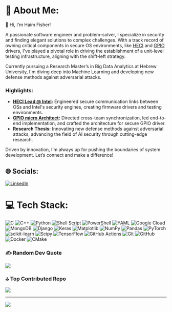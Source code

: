 # 💫 About Me:
👋 Hi, I'm Haim Fisher!

A passionate software engineer and problem-solver, I specialize in security and finding elegant solutions to complex challenges. With a track record of owning critical components in secure OS environments, like [HECI](https://en.wikipedia.org/wiki/Host_Embedded_Controller_Interface) and [GPIO](https://edc.intel.com/content/www/us/en/design/ipla/software-development-platforms/client/platforms/alder-lake-mobile-p/intel-600-series-chipset-family-on-package-platform-controller-hub-pch-datash/general-purpose-input-and-output/) drivers, I've played a pivotal role in driving the establishment of a unit-level testing infrastructure, aligning with the shift-left strategy.

Currently pursuing a Research Master’s in Big Data Analytics at Hebrew University, I'm diving deep into Machine Learning and developing new defense methods against adversarial attacks.

### Highlights:
- **[HECI Lead @ Intel](https://en.wikipedia.org/wiki/Host_Embedded_Controller_Interface):** Engineered secure communication links between OSs and Intel's security engines, creating firmware drivers and testing environments.
- **[GPIO micro Architect](https://edc.intel.com/content/www/us/en/design/ipla/software-development-platforms/client/platforms/alder-lake-mobile-p/intel-600-series-chipset-family-on-package-platform-controller-hub-pch-datash/general-purpose-input-and-output/):** Directed cross-team synchronization, led end-to-end implementation, and crafted the architecture for secure GPIO driver.
- **Research Thesis:** Innovating new defense methods against adversarial attacks, advancing the field of AI security through cutting-edge research.

Driven by innovation, I’m always up for pushing the boundaries of system development. Let’s connect and make a difference!

## 🌐 Socials:
[![LinkedIn](https://img.shields.io/badge/LinkedIn-%230077B5.svg?logo=linkedin&logoColor=white)](https://linkedin.com/in/https://www.linkedin.com/in/haim-fisher-6632851b4/) 

# 💻 Tech Stack:
![C](https://img.shields.io/badge/c-%2300599C.svg?style=for-the-badge&logo=c&logoColor=white) ![C++](https://img.shields.io/badge/c++-%2300599C.svg?style=for-the-badge&logo=c%2B%2B&logoColor=white) ![Python](https://img.shields.io/badge/python-3670A0?style=for-the-badge&logo=python&logoColor=ffdd54) ![Shell Script](https://img.shields.io/badge/shell_script-%23121011.svg?style=for-the-badge&logo=gnu-bash&logoColor=white) ![PowerShell](https://img.shields.io/badge/PowerShell-%235391FE.svg?style=for-the-badge&logo=powershell&logoColor=white) ![YAML](https://img.shields.io/badge/yaml-%23ffffff.svg?style=for-the-badge&logo=yaml&logoColor=151515) ![Google Cloud](https://img.shields.io/badge/GoogleCloud-%234285F4.svg?style=for-the-badge&logo=google-cloud&logoColor=white) ![MongoDB](https://img.shields.io/badge/MongoDB-%234ea94b.svg?style=for-the-badge&logo=mongodb&logoColor=white) ![Django](https://img.shields.io/badge/django-%23092E20.svg?style=for-the-badge&logo=django&logoColor=white) ![Keras](https://img.shields.io/badge/Keras-%23D00000.svg?style=for-the-badge&logo=Keras&logoColor=white) ![Matplotlib](https://img.shields.io/badge/Matplotlib-%23ffffff.svg?style=for-the-badge&logo=Matplotlib&logoColor=black) ![NumPy](https://img.shields.io/badge/numpy-%23013243.svg?style=for-the-badge&logo=numpy&logoColor=white) ![Pandas](https://img.shields.io/badge/pandas-%23150458.svg?style=for-the-badge&logo=pandas&logoColor=white) ![PyTorch](https://img.shields.io/badge/PyTorch-%23EE4C2C.svg?style=for-the-badge&logo=PyTorch&logoColor=white) ![scikit-learn](https://img.shields.io/badge/scikit--learn-%23F7931E.svg?style=for-the-badge&logo=scikit-learn&logoColor=white) ![Scipy](https://img.shields.io/badge/SciPy-%230C55A5.svg?style=for-the-badge&logo=scipy&logoColor=%white) ![TensorFlow](https://img.shields.io/badge/TensorFlow-%23FF6F00.svg?style=for-the-badge&logo=TensorFlow&logoColor=white) ![GitHub Actions](https://img.shields.io/badge/github%20actions-%232671E5.svg?style=for-the-badge&logo=githubactions&logoColor=white) ![Git](https://img.shields.io/badge/git-%23F05033.svg?style=for-the-badge&logo=git&logoColor=white) ![GitHub](https://img.shields.io/badge/github-%23121011.svg?style=for-the-badge&logo=github&logoColor=white) ![Docker](https://img.shields.io/badge/docker-%230db7ed.svg?style=for-the-badge&logo=docker&logoColor=white) ![CMake](https://img.shields.io/badge/CMake-%23008FBA.svg?style=for-the-badge&logo=cmake&logoColor=white)

### ✍️ Random Dev Quote
![](https://quotes-github-readme.vercel.app/api?type=horizontal&theme=radical)

### 🔝 Top Contributed Repo
![](https://github-contributor-stats.vercel.app/api?username=HaimFisher&limit=5&theme=dark&combine_all_yearly_contributions=true)

---
[![](https://visitcount.itsvg.in/api?id=HaimFisher&icon=0&color=0)](https://visitcount.itsvg.in)

<!-- Proudly created with GPRM ( https://gprm.itsvg.in ) -->
